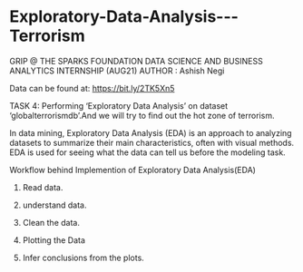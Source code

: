 # Exploratory-Data-Analysis---Terrorism
GRIP @ THE SPARKS FOUNDATION DATA SCIENCE AND BUSINESS ANALYTICS INTERNSHIP (AUG21)
AUTHOR : Ashish Negi

Data can be found at: https://bit.ly/2TK5Xn5

TASK 4: Performing ‘Exploratory Data Analysis’ on dataset ‘globalterrorismdb’.And we will try to find out the hot zone of terrorism.

In data mining, Exploratory Data Analysis (EDA) is an approach to analyzing datasets to summarize their main characteristics, often with visual methods. EDA is used for seeing what the data can tell us before the modeling task. 

Workflow behind Implemention of Exploratory Data Analysis(EDA)

1. Read data.

2. understand data.

3. Clean the data. 

4. Plotting the Data 

5. Infer conclusions from the plots.
